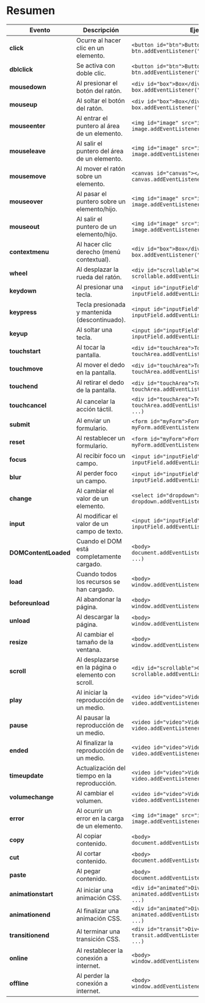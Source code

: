 # Resumen

| Evento             | Descripción                                                 | Ejemplo                                                           | Elemento             |
|--------------------|-------------------------------------------------------------|-------------------------------------------------------------------|-----------------------|
| **click**          | Ocurre al hacer clic en un elemento.                        | `<button id="btn">Button</button>`<br> `btn.addEventListener("click", ...)` | Cualquier elemento   |
| **dblclick**       | Se activa con doble clic.                                   | `<button id="btn">Button</button>`<br> `btn.addEventListener("dblclick", ...)` | Cualquier elemento   |
| **mousedown**      | Al presionar el botón del ratón.                            | `<div id="box">Box</div>`<br> `box.addEventListener("mousedown", ...)`      | Cualquier elemento   |
| **mouseup**        | Al soltar el botón del ratón.                               | `<div id="box">Box</div>`<br> `box.addEventListener("mouseup", ...)`         | Cualquier elemento   |
| **mouseenter**     | Al entrar el puntero al área de un elemento.                | `<img id="image" src="image.jpg">`<br> `image.addEventListener("mouseenter", ...)` | Cualquier elemento   |
| **mouseleave**     | Al salir el puntero del área de un elemento.                | `<img id="image" src="image.jpg">`<br> `image.addEventListener("mouseleave", ...)` | Cualquier elemento   |
| **mousemove**      | Al mover el ratón sobre un elemento.                        | `<canvas id="canvas"></canvas>`<br> `canvas.addEventListener("mousemove", ...)` | Cualquier elemento   |
| **mouseover**      | Al pasar el puntero sobre un elemento/hijo.                 | `<img id="image" src="image.jpg">`<br> `image.addEventListener("mouseover", ...)` | Cualquier elemento   |
| **mouseout**       | Al salir el puntero de un elemento/hijo.                    | `<img id="image" src="image.jpg">`<br> `image.addEventListener("mouseout", ...)` | Cualquier elemento   |
| **contextmenu**    | Al hacer clic derecho (menú contextual).                    | `<div id="box">Box</div>`<br> `box.addEventListener("contextmenu", ...)`   | Cualquier elemento   |
| **wheel**          | Al desplazar la rueda del ratón.                            | `<div id="scrollable">Content</div>`<br> `scrollable.addEventListener("wheel", ...)` | Cualquier elemento   |
| **keydown**        | Al presionar una tecla.                                     | `<input id="inputField">`<br> `inputField.addEventListener("keydown", ...)`  | `document`           |
| **keypress**       | Tecla presionada y mantenida (descontinuado).               | `<input id="inputField">`<br> `inputField.addEventListener("keypress", ...)` | `document`           |
| **keyup**          | Al soltar una tecla.                                        | `<input id="inputField">`<br> `inputField.addEventListener("keyup", ...)`    | `document`           |
| **touchstart**     | Al tocar la pantalla.                                       | `<div id="touchArea">Touch</div>`<br> `touchArea.addEventListener("touchstart", ...)` | Cualquier elemento   |
| **touchmove**      | Al mover el dedo en la pantalla.                            | `<div id="touchArea">Touch</div>`<br> `touchArea.addEventListener("touchmove", ...)` | Cualquier elemento   |
| **touchend**       | Al retirar el dedo de la pantalla.                          | `<div id="touchArea">Touch</div>`<br> `touchArea.addEventListener("touchend", ...)` | Cualquier elemento   |
| **touchcancel**    | Al cancelar la acción táctil.                               | `<div id="touchArea">Touch</div>`<br> `touchArea.addEventListener("touchcancel", ...)` | Cualquier elemento   |
| **submit**         | Al enviar un formulario.                                    | `<form id="myForm">Form</form>`<br> `myForm.addEventListener("submit", ...)` | `<form>`             |
| **reset**          | Al restablecer un formulario.                               | `<form id="myForm">Form</form>`<br> `myForm.addEventListener("reset", ...)`  | `<form>`             |
| **focus**          | Al recibir foco un campo.                                   | `<input id="inputField">`<br> `inputField.addEventListener("focus", ...)`    | Cualquier elemento   |
| **blur**           | Al perder foco un campo.                                    | `<input id="inputField">`<br> `inputField.addEventListener("blur", ...)`     | Cualquier elemento   |
| **change**         | Al cambiar el valor de un elemento.                         | `<select id="dropdown">Select</select>`<br> `dropdown.addEventListener("change", ...)` | Campos de entrada    |
| **input**          | Al modificar el valor de un campo de texto.                 | `<input id="inputField">`<br> `inputField.addEventListener("input", ...)`    | Campos de entrada    |
| **DOMContentLoaded** | Cuando el DOM está completamente cargado.               | `<body>`<br> `document.addEventListener("DOMContentLoaded", ...)`           | `document`           |
| **load**           | Cuando todos los recursos se han cargado.                   | `<body>`<br> `window.addEventListener("load", ...)`                         | `window`             |
| **beforeunload**   | Al abandonar la página.                                     | `<body>`<br> `window.addEventListener("beforeunload", ...)`                 | `window`             |
| **unload**         | Al descargar la página.                                     | `<body>`<br> `window.addEventListener("unload", ...)`                       | `window`             |
| **resize**         | Al cambiar el tamaño de la ventana.                         | `<body>`<br> `window.addEventListener("resize", ...)`                       | `window`             |
| **scroll**         | Al desplazarse en la página o elemento con scroll.          | `<div id="scrollable">Content</div>`<br> `scrollable.addEventListener("scroll", ...)` | `window`             |
| **play**           | Al iniciar la reproducción de un medio.                     | `<video id="video">Video</video>`<br> `video.addEventListener("play", ...)` | Elementos multimedia |
| **pause**          | Al pausar la reproducción de un medio.                      | `<video id="video">Video</video>`<br> `video.addEventListener("pause", ...)`| Elementos multimedia |
| **ended**          | Al finalizar la reproducción de un medio.                   | `<video id="video">Video</video>`<br> `video.addEventListener("ended", ...)`| Elementos multimedia |
| **timeupdate**     | Actualización del tiempo en la reproducción.                | `<video id="video">Video</video>`<br> `video.addEventListener("timeupdate", ...)` | Elementos multimedia |
| **volumechange**   | Al cambiar el volumen.                                      | `<video id="video">Video</video>`<br> `video.addEventListener("volumechange", ...)` | Elementos multimedia |
| **error**          | Al ocurrir un error en la carga de un elemento.             | `<img id="image" src="invalid.jpg">`<br> `image.addEventListener("error", ...)` | Cualquier elemento   |
| **copy**           | Al copiar contenido.                                        | `<body>`<br> `document.addEventListener("copy", ...)`                       | `document`           |
| **cut**            | Al cortar contenido.                                        | `<body>`<br> `document.addEventListener("cut", ...)`                        | `document`           |
| **paste**          | Al pegar contenido.                                         | `<body>`<br> `document.addEventListener("paste", ...)`                      | `document`           |
| **animationstart** | Al iniciar una animación CSS.                               | `<div id="animated">Div</div>`<br> `animated.addEventListener("animationstart", ...)` | Cualquier elemento   |
| **animationend**   | Al finalizar una animación CSS.                             | `<div id="animated">Div</div>`<br> `animated.addEventListener("animationend", ...)` | Cualquier elemento   |
| **transitionend**  | Al terminar una transición CSS.                             | `<div id="transit">Div</div>`<br> `transit.addEventListener("transitionend", ...)` | Cualquier elemento   |
| **online**         | Al restablecer la conexión a internet.                      | `<body>`<br> `window.addEventListener("online", ...)`                       | `window`             |
| **offline**        | Al perder la conexión a internet.                           | `<body>`<br> `window.addEventListener("offline", ...)`                      | `window`             |
